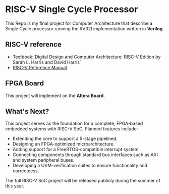 # RISC-V Single Cycle Processor

This Repo is my final project for Computer Architecture that describe a Single Cycle processor running the RV32I implementation written in __Verilog__.



## RISC-V reference

- Textbook:\`Digital Design and Computer Architecture: RISC-V Edition by Sarah L. Harris and David Harris` 
- [RISC-V Reference Manual](https://github.com/riscv/riscv-isa-manual/releases/download/Ratified-IMAFDQC/riscv-spec-20191213.pdf).
  

## FPGA Board
This project will implement on the __Altera Board__.


## What's Next?
This project serves as the foundation for a complete, FPGA-based embedded systems with RISC-V SoC, Planned features include:

- Extending the core to support a 5-stage pipelined.
- Designing an FPGA-optimized microarchitecture.
- Adding support for a FreeRTOS-compatible interrupt system.
- Connecting components through standard bus interfaces such as AXI and system peripheral buses.
- Developing a UVM-verification suites to ensure functionality and correctness.

The full RISC-V SoC project will be released publicly during the summer of this year.
